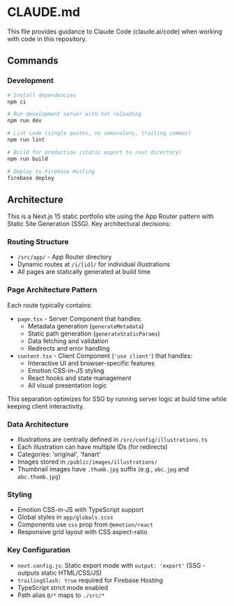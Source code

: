# CLAUDE.md

This file provides guidance to Claude Code (claude.ai/code) when working with code in this repository.

## Commands

### Development
```bash
# Install dependencies
npm ci

# Run development server with hot reloading
npm run dev

# Lint code (single quotes, no semicolons, trailing commas)
npm run lint

# Build for production (static export to /out directory)
npm run build

# Deploy to Firebase Hosting
firebase deploy
```

## Architecture

This is a Next.js 15 static portfolio site using the App Router pattern with Static Site Generation (SSG). Key architectural decisions:

### Routing Structure
- `/src/app/` - App Router directory
- Dynamic routes at `/i/[id]/` for individual illustrations
- All pages are statically generated at build time

### Page Architecture Pattern
Each route typically contains:
- `page.tsx` - Server Component that handles:
  - Metadata generation (`generateMetadata`)
  - Static path generation (`generateStaticParams`)
  - Data fetching and validation
  - Redirects and error handling
- `content.tsx` - Client Component (`'use client'`) that handles:
  - Interactive UI and browser-specific features
  - Emotion CSS-in-JS styling
  - React hooks and state management
  - All visual presentation logic

This separation optimizes for SSG by running server logic at build time while keeping client interactivity.

### Data Architecture
- Illustrations are centrally defined in `/src/config/illustrations.ts`
- Each illustration can have multiple IDs (for redirects)
- Categories: 'original', 'fanart'
- Images stored in `/public/images/illustrations/` 
- Thumbnail images have `.thumb.jpg` suffix (e.g., `abc.jpg` and `abc.thumb.jpg`)

### Styling
- Emotion CSS-in-JS with TypeScript support
- Global styles in `app/globals.scss`
- Components use `css` prop from `@emotion/react`
- Responsive grid layout with CSS aspect-ratio

### Key Configuration
- `next.config.js`: Static export mode with `output: 'export'` (SSG - outputs static HTML/CSS/JS)
- `trailingSlash: true` required for Firebase Hosting
- TypeScript strict mode enabled
- Path alias `@/*` maps to `./src/*`